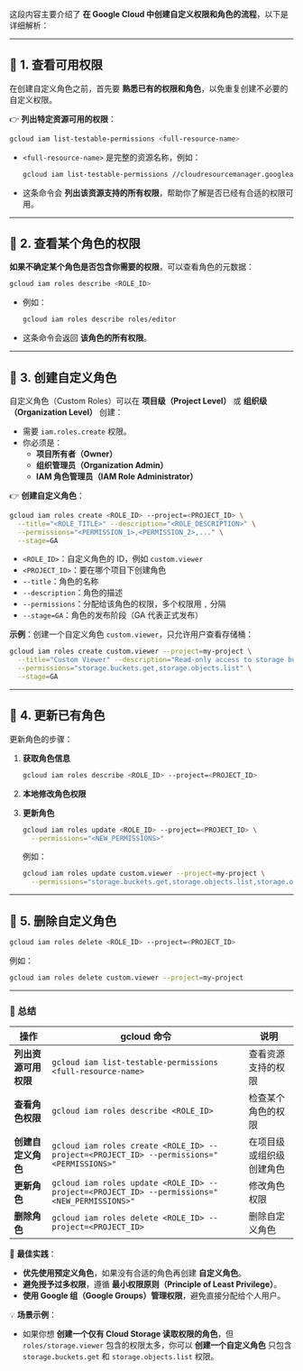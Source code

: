 这段内容主要介绍了 **在 Google Cloud 中创建自定义权限和角色的流程**，以下是详细解析：

---

## **📌 1. 查看可用权限**

在创建自定义角色之前，首先要 **熟悉已有的权限和角色**，以免重复创建不必要的自定义权限。

👉 **列出特定资源可用的权限**：

```sh
gcloud iam list-testable-permissions <full-resource-name>
```

- `<full-resource-name>` 是完整的资源名称，例如：
    
    ```sh
    gcloud iam list-testable-permissions //cloudresourcemanager.googleapis.com/projects/my-project
    ```
    
- 这条命令会 **列出该资源支持的所有权限**，帮助你了解是否已经有合适的权限可用。

---

## **📌 2. 查看某个角色的权限**

**如果不确定某个角色是否包含你需要的权限**，可以查看角色的元数据：

```sh
gcloud iam roles describe <ROLE_ID>
```

- 例如：
    
    ```sh
    gcloud iam roles describe roles/editor
    ```
    
- 这条命令会返回 **该角色的所有权限**。

---

## **📌 3. 创建自定义角色**

自定义角色（Custom Roles）可以在 **项目级（Project Level）** 或 **组织级（Organization Level）** 创建：

- 需要 `iam.roles.create` 权限。
- 你必须是：
    - **项目所有者（Owner）**
    - **组织管理员（Organization Admin）**
    - **IAM 角色管理员（IAM Role Administrator）**

👉 **创建自定义角色**：

```sh
gcloud iam roles create <ROLE_ID> --project=<PROJECT_ID> \
  --title="<ROLE_TITLE>" --description="<ROLE_DESCRIPTION>" \
  --permissions="<PERMISSION_1>,<PERMISSION_2>,..." \
  --stage=GA
```

- `<ROLE_ID>`：自定义角色的 ID，例如 `custom.viewer`
- `<PROJECT_ID>`：要在哪个项目下创建角色
- `--title`：角色的名称
- `--description`：角色的描述
- `--permissions`：分配给该角色的权限，多个权限用 `,` 分隔
- `--stage=GA`：角色的发布阶段（GA 代表正式发布）

**示例**：创建一个自定义角色 `custom.viewer`，只允许用户查看存储桶：

```sh
gcloud iam roles create custom.viewer --project=my-project \
  --title="Custom Viewer" --description="Read-only access to storage buckets" \
  --permissions="storage.buckets.get,storage.objects.list" \
  --stage=GA
```

---

## **📌 4. 更新已有角色**

更新角色的步骤：

1. **获取角色信息**
    
    ```sh
    gcloud iam roles describe <ROLE_ID> --project=<PROJECT_ID>
    ```
    
2. **本地修改角色权限**
3. **更新角色**
    
    ```sh
    gcloud iam roles update <ROLE_ID> --project=<PROJECT_ID> \
      --permissions="<NEW_PERMISSIONS>"
    ```
    
    例如：
    
    ```sh
    gcloud iam roles update custom.viewer --project=my-project \
      --permissions="storage.buckets.get,storage.objects.list,storage.objects.get"
    ```
    

---

## **📌 5. 删除自定义角色**

```sh
gcloud iam roles delete <ROLE_ID> --project=<PROJECT_ID>
```

例如：

```sh
gcloud iam roles delete custom.viewer --project=my-project
```

---

### **📝 总结**

|**操作**|**gcloud 命令**|**说明**|
|---|---|---|
|**列出资源可用权限**|`gcloud iam list-testable-permissions <full-resource-name>`|查看资源支持的权限|
|**查看角色权限**|`gcloud iam roles describe <ROLE_ID>`|检查某个角色的权限|
|**创建自定义角色**|`gcloud iam roles create <ROLE_ID> --project=<PROJECT_ID> --permissions="<PERMISSIONS>"`|在项目级或组织级创建角色|
|**更新角色**|`gcloud iam roles update <ROLE_ID> --project=<PROJECT_ID> --permissions="<NEW_PERMISSIONS>"`|修改角色权限|
|**删除角色**|`gcloud iam roles delete <ROLE_ID> --project=<PROJECT_ID>`|删除自定义角色|

🚀 **最佳实践**：

- **优先使用预定义角色**，如果没有合适的角色再创建 **自定义角色**。
- **避免授予过多权限**，遵循 **最小权限原则（Principle of Least Privilege）**。
- **使用 Google 组（Google Groups）管理权限**，避免直接分配给个人用户。

💡 **场景示例**：

- 如果你想 **创建一个仅有 Cloud Storage 读取权限的角色**，但 `roles/storage.viewer` 包含的权限太多，你可以 **创建一个自定义角色** 只包含 `storage.buckets.get` 和 `storage.objects.list` 权限。